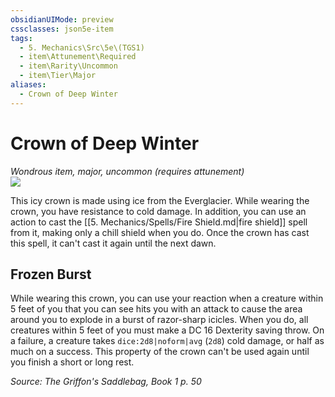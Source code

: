 ```yaml
---
obsidianUIMode: preview
cssclasses: json5e-item
tags:
  - 5. Mechanics\Src\5e\(TGS1)
  - item\Attunement\Required
  - item\Rarity\Uncommon
  - item\Tier\Major
aliases:
  - Crown of Deep Winter
---
```

# Crown of Deep Winter
*Wondrous item, major, uncommon (requires attunement)*  
![](https://raw.githubusercontent.com/TheGiddyLimit/homebrew/master/_img/TGS1/Crown-of-Deep-Winter.webp#right)  


This icy crown is made using ice from the Everglacier. While wearing the crown, you have resistance to cold damage. In addition, you can use an action to cast the [[5. Mechanics/Spells/Fire Shield.md\|fire shield]] spell from it, making only a chill shield when you do. Once the crown has cast this spell, it can't cast it again until the next dawn.

## Frozen Burst

While wearing this crown, you can use your reaction when a creature within 5 feet of you that you can see hits you with an attack to cause the area around you to explode in a burst of razor-sharp icicles. When you do, all creatures within 5 feet of you must make a DC 16 Dexterity saving throw. On a failure, a creature takes `dice:2d8|noform|avg` (`2d8`) cold damage, or half as much on a success. This property of the crown can't be used again until you finish a short or long rest.

*Source: The Griffon's Saddlebag, Book 1 p. 50*
